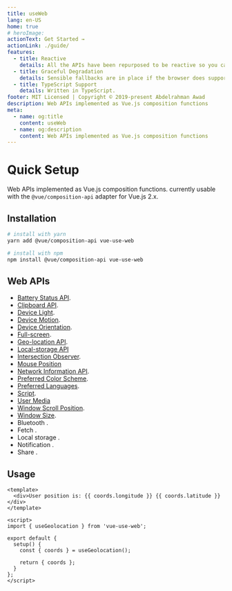 ```yaml
---
title: useWeb
lang: en-US
home: true
# heroImage:
actionText: Get Started →
actionLink: ./guide/
features:
  - title: Reactive
    details: All the APIs have been repurposed to be reactive so you can use them directly in your components.
  - title: Graceful Degradation
    details: Sensible fallbacks are in place if the browser does support an API or the user doesn't give the permission.
  - title: TypeScript Support
    details: Written in TypeScript.
footer: MIT Licensed | Copyright © 2019-present Abdelrahman Awad
description: Web APIs implemented as Vue.js composition functions
meta:
  - name: og:title
    content: useWeb
  - name: og:description
    content: Web APIs implemented as Vue.js composition functions
---
```


# Quick Setup

Web APIs implemented as Vue.js composition functions. currently usable with the `@vue/composition-api` adapter for Vue.js 2.x.

## Installation

```bash
# install with yarn
yarn add @vue/composition-api vue-use-web

# install with npm
npm install @vue/composition-api vue-use-web
```

## Web APIs

- [Battery Status API](./guide/battery.md).
- [Clipboard API](./guide/clipboard.md).
- [Device Light](./guide/device-light.md).
- [Device Motion](./guide/device-motion.md).
- [Device Orientation](./guide/device-orientation.md).
- [Full-screen](./guide/fullscreen.md).
- [Geo-location API](./guide/geolocation.md).
- [Local-storage API](./guide/local-storage.md)
- [Intersection Observer](./guide/intersection-observer.md).
- [Mouse Position](./guide/mouse-position.md)
- [Network Information API](./guide/network.md).
- [Preferred Color Scheme](./guide/preferred-color-scheme.md).
- [Preferred Languages](./guide/preferred-languages.md).
- [Script](./guide/script.md).
- [User Media](./guide/user-media.md)
- [Window Scroll Position](./guide/scroll-position.md).
- [Window Size](./guide/window-size.md).
- Bluetooth <Badge text="WIP" type="warn" />.
- Fetch <Badge text="WIP" type="warn" />.
- Local storage <Badge text="WIP" type="warn" />.
- Notification <Badge text="WIP" type="warn" />.
- Share <Badge text="WIP" type="warn" />.

## Usage

```vue
<template>
  <div>User position is: {{ coords.longitude }} {{ coords.latitude }}</div>
</template>

<script>
import { useGeolocation } from 'vue-use-web';

export default {
  setup() {
    const { coords } = useGeolocation();

    return { coords };
  }
};
</script>
```

<!-- TODO: Insert geolocation example -->
